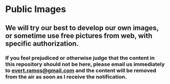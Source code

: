 # Public Images

## We will try our best to develop our own images, or sometime use free pictures from web, with specific authorization.

### If you feel prejudiced or otherwise judge that the content in this repository should not be here, please email us immediately to evert.ramos@gmail.com and the content will be removed from the air as soon as I receive the notification.
